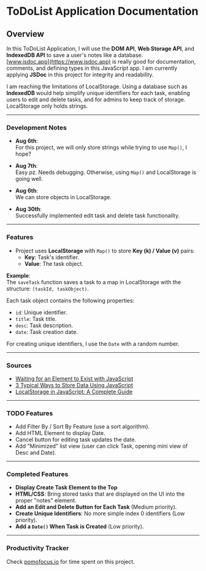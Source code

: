 # ToDoList Application Documentation

## Overview  
In this ToDoList Application, I will use the **DOM API**, **Web Storage API**, and **IndexedDB API** to save a user's notes like a database.  
[www.jsdoc.app](https://www.jsdoc.app) is really good for documentation, comments, and defining types in this JavaScript app. I am currently applying **JSDoc** in this project for integrity and readability.  

I am reaching the limitations of LocalStorage. Using a database such as **IndexedDB** would help simplify unique identifiers for each task, enabling users to edit and delete tasks, and for admins to keep track of storage. LocalStorage only holds strings.

---

### Development Notes  

- **Aug 6th**:  
  For this project, we will only store strings while trying to use `Map()`, I hope?  

- **Aug 7th**:  
  Easy pz. Needs debugging. Otherwise, using `Map()` and LocalStorage is going well.  

- **Aug 6th**:  
  We can store objects in LocalStorage.  

- **Aug 30th**:  
  Successfully implemented edit task and delete task functionality.  

---

### Features  
- Project uses **LocalStorage** with `Map()` to store **Key (k) / Value (v)** pairs:  
  - **Key**: Task's identifier.  
  - **Value**: The task object.  

**Example**:  
The `saveTask` function saves a task to a map in LocalStorage with the structure: `(taskId, taskObject)`.  

Each task object contains the following properties:  
- `id`: Unique identifier.  
- `title`: Task title.  
- `desc`: Task description.  
- `date`: Task creation date.  

For creating unique identifiers, I use the `Date` with a random number.

---

### Sources  
- [Waiting for an Element to Exist with JavaScript](https://www.basedash.com/blog/waiting-for-an-element-to-exist-with-javascript)  
- [3 Typical Ways to Store Data Using JavaScript](https://dev.to/stevealila/3-typical-ways-to-store-data-using-javascript-1m1f)  
- [LocalStorage in JavaScript: A Complete Guide](https://blog.logrocket.com/localstorage-javascript-complete-guide/#storing-setting-objects)  

---

### TODO Features  
- Add Filter By / Sort By Feature (use a sort algorithm).  
- Add HTML Element to display Date.  
- Cancel button for editing task updates the date.
- Add "Minimized" list view (user can click Task, opening mini view of Desc and Date).

---

### Completed Features  
- **Display Create Task Element to the Top**  
- **HTML/CSS**: Bring stored tasks that are displayed on the UI into the proper "notes" element.  
- **Add an Edit and Delete Button for Each Task** (Medium priority).  
- **Create Unique Identifiers**: No more simple index 0 identifiers (Low priority).  
- **Add a `Date()` When Task is Created** (Low priority).

---

### Productivity Tracker  
Check [pomofocus.io](https://pomofocus.io) for time spent on this project.

